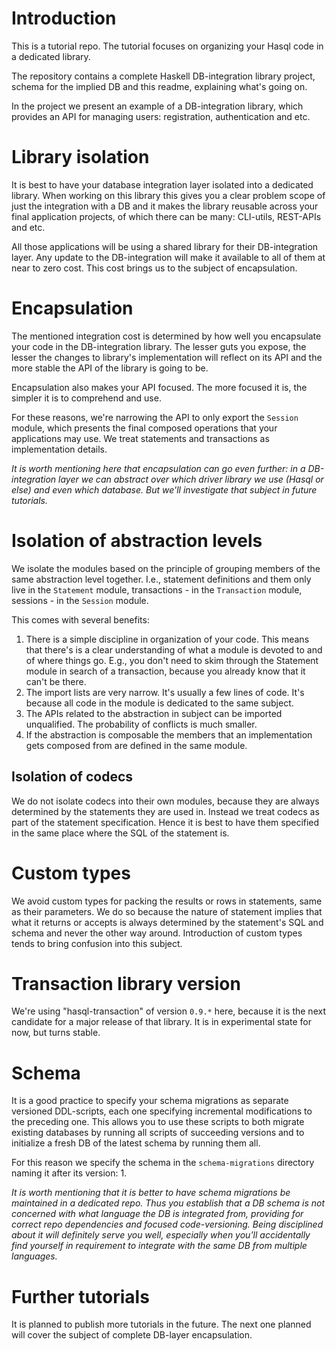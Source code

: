 # Introduction

This is a tutorial repo. The tutorial focuses on organizing your Hasql code in a dedicated library.

The repository contains a complete Haskell DB-integration library project, schema for the implied DB and this readme, explaining what's going on.

In the project we present an example of a DB-integration library, which provides an API for managing users: registration, authentication and etc.

# Library isolation

It is best to have your database integration layer isolated into a dedicated library. When working on this library this gives you a clear problem scope of just the integration with a DB and it makes the library reusable across your final application projects, of which there can be many: CLI-utils, REST-APIs and etc.

All those applications will be using a shared library for their DB-integration layer. Any update to the DB-integration will make it available to all of them at near to zero cost. This cost brings us to the subject of encapsulation.

# Encapsulation

The mentioned integration cost is determined by how well you encapsulate your code in the DB-integration library. The lesser guts you expose, the lesser the changes to library's implementation will reflect on its API and the more stable the API of the library is going to be.

Encapsulation also makes your API focused. The more focused it is, the simpler it is to comprehend and use.

For these reasons, we're narrowing the API to only export the `Session` module, which presents the final composed operations that your applications may use. We treat statements and transactions as implementation details.

_It is worth mentioning here that encapsulation can go even further: in a DB-integration layer we can abstract over which driver library we use (Hasql or else) and even which database. But we'll investigate that subject in future tutorials._

# Isolation of abstraction levels

We isolate the modules based on the principle of grouping members of the same abstraction level together. I.e., statement definitions and them only live in the `Statement` module, transactions - in the `Transaction` module, sessions - in the `Session` module.

This comes with several benefits:

1. There is a simple discipline in organization of your code. This means that there's is a clear understanding of what a module is devoted to and of where things go. E.g., you don't need to skim through the Statement module in search of a transaction, because you already know that it can't be there.
1. The import lists are very narrow. It's usually a few lines of code. It's because all code in the module is dedicated to the same subject.
1. The APIs related to the abstraction in subject can be imported unqualified. The probability of conflicts is much smaller.
1. If the abstraction is composable the members that an implementation gets composed from are defined in the same module.

## Isolation of codecs

We do not isolate codecs into their own modules, because they are always determined by the statements they are used in. Instead we treat codecs as part of the statement specification. Hence it is best to have them specified in the same place where the SQL of the statement is.

# Custom types

We avoid custom types for packing the results or rows in statements, same as their parameters. We do so because the nature of statement implies that what it returns or accepts is always determined by the statement's SQL and schema and never the other way around. Introduction of custom types tends to bring confusion into this subject.

# Transaction library version

We're using "hasql-transaction" of version `0.9.*` here, because it is the next candidate for a major release of that library. It is in experimental state for now, but turns stable.

# Schema

It is a good practice to specify your schema migrations as separate versioned DDL-scripts, each one specifying incremental modifications to the preceding one. This allows you to use these scripts to both migrate existing databases by running all scripts of succeeding versions and to initialize a fresh DB of the latest schema by running them all.

For this reason we specify the schema in the `schema-migrations` directory naming it after its version: 1.

_It is worth mentioning that it is better to have schema migrations be maintained in a dedicated repo. Thus you establish that a DB schema is not concerned with what language the DB is integrated from, providing for correct repo dependencies and focused code-versioning. Being disciplined about it will definitely serve you well, especially when you'll accidentally find yourself in requirement to integrate with the same DB from multiple languages._

# Further tutorials

It is planned to publish more tutorials in the future. The next one planned will cover the subject of complete DB-layer encapsulation.
